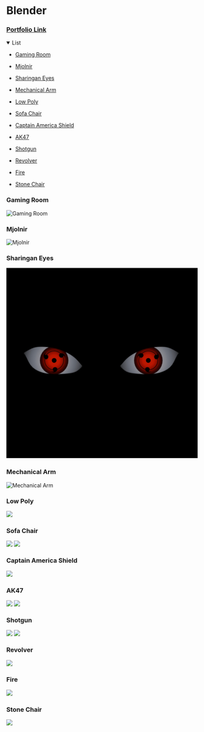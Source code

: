 # Blender

### [Portfolio Link](https://www.shrimadbhagwat01.tk/projects)

<details open>

<summary>List</summary>

- [Gaming Room](#gaming-room)

- [Mjolnir](#mjolnir)

- [Sharingan Eyes](#sharingan-eyes)

- [Mechanical Arm](#mechanical-arm)

- [Low Poly](#low-poly)

- [Sofa Chair](#sofa-chair)

- [Captain America Shield](#captain-america-shield)

- [AK47](#ak47)

- [Shotgun](#shotgun)

- [Revolver](#revolver)

- [Fire](#fire)

- [Stone Chair](#stone-chair)

</details>

### Gaming Room

![Gaming Room](renders/gaming_room.png)

### Mjolnir

![Mjolnir](renders/mjolnir.png)

### Sharingan Eyes

![Sharingan Eyes](renders/eyes.png)

### Mechanical Arm

![Mechanical Arm](renders/Mechanical%20Arm%20Loop%20Gif.gif)

### Low Poly

![](renders/lowpoly.gif)

### Sofa Chair

![](renders/sofa-chair.png)
![](renders/sofa-chair2.png)

### Captain America Shield

![](renders/captain_shield1.png)

### AK47

![](renders/ak47.png)
![](renders/ak47-1.png)

### Shotgun

![](renders/shotgun.png)
![](renders/shotgun1.png)

### Revolver

![](renders/pistol.png)

### Fire

![](renders/fire.gif)

### Stone Chair

![](renders/stone-chair.png)

